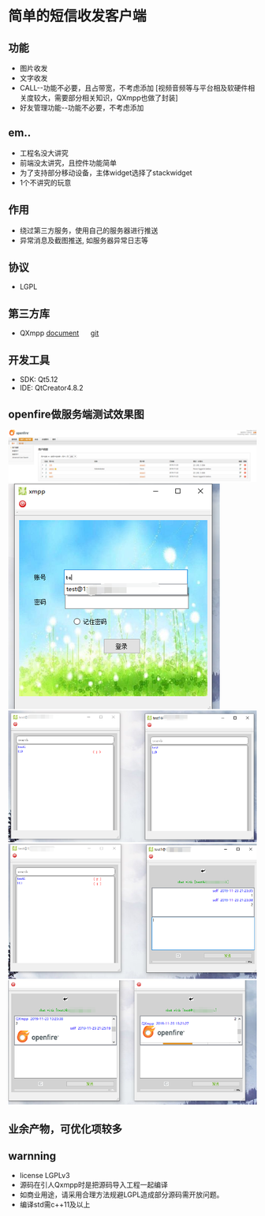 ﻿# 简单的短信收发客户端
## 功能
* 图片收发
* 文字收发
* CALL--功能不必要，且占带宽，不考虑添加 [视频音频等与平台相及软硬件相关度较大，需要部分相关知识，QXmpp也做了封装]<br>
* 好友管理功能--功能不必要，不考虑添加

## em..
* 工程名没大讲究
* 前端没太讲究，且控件功能简单
* 为了支持部分移动设备，主体widget选择了stackwidget
* 1个不讲究的玩意

## 作用
* 绕过第三方服务，使用自己的服务器进行推送
* 异常消息及截图推送, 如服务器异常日志等

## 协议
* LGPL

## 第三方库
* QXmpp [document](http://doc.qxmpp.org/qxmpp-1.0.0/) &nbsp;&nbsp;&nbsp;&nbsp; [git](https://github.com/qxmpp-project/qxmpp)


## 开发工具
* SDK: Qt5.12
* IDE: QtCreator4.8.2

## openfire做服务端测试效果图
![测试服务端-开源openfire](./pic/1.png) 
![丑陋界面0](./pic/5.png)
![丑陋界面1](./pic/2.png)
![丑陋界面2](./pic/3.png)
![丑陋界面3](./pic/4.png)

## 业余产物，可优化项较多

## warnning
* license LGPLv3
* 源码在引人Qxmpp时是把源码导入工程一起编译<br>
* 如商业用途，请采用合理方法规避LGPL造成部分源码需开放问题。
* 编译std需c++11及以上


